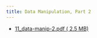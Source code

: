 ```yaml
---
title: Data Manipulation, Part 2
---
```


- [11_data-manip-2.pdf ( <i class="far fa-file-pdf"></i> 2.5 MB)](../../files/slides/11_data-manip-2.pdf)
